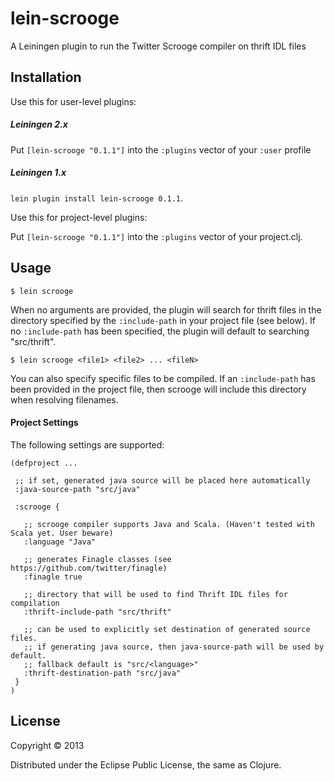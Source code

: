 # lein-scrooge

A Leiningen plugin to run the Twitter Scrooge compiler on thrift IDL files

## Installation

Use this for user-level plugins:

##### Leiningen 2.x

Put `[lein-scrooge "0.1.1"]` into the `:plugins` vector of your
`:user` profile

##### Leiningen 1.x 

`lein plugin install lein-scrooge 0.1.1`.

Use this for project-level plugins:

Put `[lein-scrooge "0.1.1"]` into the `:plugins` vector of your project.clj.

## Usage

    $ lein scrooge

When no arguments are provided, the plugin will search for thrift files in the directory
specified by the `:include-path` in your project file (see below). If no `:include-path` 
has been specified, the plugin will default to searching "src/thrift".

    $ lein scrooge <file1> <file2> ... <fileN>

You can also specify specific files to be compiled. If an `:include-path` has been 
provided in the project file, then scrooge will include this directory when resolving
filenames.

#### Project Settings

The following settings are supported: 

    (defproject ...

     ;; if set, generated java source will be placed here automatically
     :java-source-path "src/java"

     :scrooge {

       ;; scrooge compiler supports Java and Scala. (Haven't tested with Scala yet. User beware)
       :language "Java"
       
       ;; generates Finagle classes (see https://github.com/twitter/finagle)
       :finagle true

       ;; directory that will be used to find Thrift IDL files for compilation
       :thrift-include-path "src/thrift"
         
       ;; can be used to explicitly set destination of generated source files.
       ;; if generating java source, then java-source-path will be used by default.
       ;; fallback default is "src/<language>"
       :thrift-destination-path "src/java"
     }
    )

## License

Copyright © 2013 

Distributed under the Eclipse Public License, the same as Clojure.
